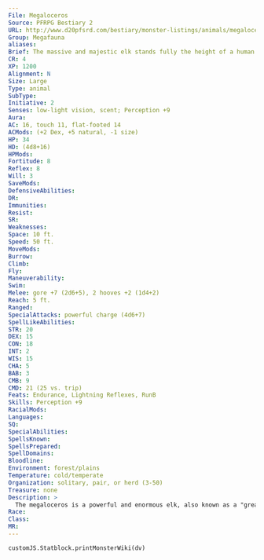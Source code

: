 ```yaml
---
File: Megaloceros
Source: PFRPG Bestiary 2
URL: http://www.d20pfsrd.com/bestiary/monster-listings/animals/megaloceros
Group: Megafauna
aliases: 
Brief: The massive and majestic elk stands fully the height of a human at its shoulder, and its antlers stretch over ten feet across.
CR: 4
XP: 1200
Alignment: N
Size: Large
Type: animal
SubType: 
Initiative: 2
Senses: low-light vision, scent; Perception +9
Aura: 
AC: 16, touch 11, flat-footed 14
ACMods: (+2 Dex, +5 natural, -1 size)
HP: 34
HD: (4d8+16)
HPMods: 
Fortitude: 8
Reflex: 8
Will: 3
SaveMods: 
DefensiveAbilities: 
DR: 
Immunities: 
Resist: 
SR: 
Weaknesses: 
Space: 10 ft.
Speed: 50 ft.
MoveMods: 
Burrow: 
Climb: 
Fly: 
Maneuverability: 
Swim: 
Melee: gore +7 (2d6+5), 2 hooves +2 (1d4+2)
Reach: 5 ft.
Ranged: 
SpecialAttacks: powerful charge (4d6+7)
SpellLikeAbilities: 
STR: 20
DEX: 15
CON: 18
INT: 2
WIS: 15
CHA: 5
BAB: 3
CMB: 9
CMD: 21 (25 vs. trip)
Feats: Endurance, Lightning Reflexes, RunB
Skills: Perception +9
RacialMods: 
Languages: 
SQ: 
SpecialAbilities: 
SpellsKnown: 
SpellsPrepared: 
SpellDomains: 
Bloodline: 
Environment: forest/plains
Temperature: cold/temperate
Organization: solitary, pair, or herd (3-50)
Treasure: none
Description: >
  The megaloceros is a powerful and enormous elk, also known as a "great elk" or "king stag." It stands about 6 feet tall at the shoulder and has antlers spanning up to 12 feet. It weighs 1,400 pounds.  MEGALOCEROS COMPANIONS  Starting Statistics: Size Medium; Speed 50 ft.; AC +3 natural armor, Attack gore (1d8); Ability Scores Str 12, Dex 17, Con 14, Int 2, Wis 15, Cha 5; Special Abilities low-light vision, scent.  7th-Level Adv.: Size Large; AC +2 natural armor; Attack gore (2d6), 2 hooves (1d4); Ability Scores Str +8, Dex -2, Con +4; Special Qualities powerful charge (2d6).
Race: 
Class: 
MR: 
---
```

```dataviewjs
customJS.Statblock.printMonsterWiki(dv)
```
